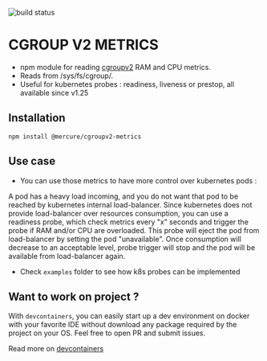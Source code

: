 ![build status](https://github.com/Thibaut-Mouton/cgroupv2-probes-kubernetes/actions/workflows/npm_module.yml/badge.svg)

# CGROUP V2 METRICS
- npm module for reading [cgroupv2](https://docs.kernel.org/admin-guide/cgroup-v2.html) RAM and CPU metrics.
- Reads from /sys/fs/cgroup/.
- Useful for kubernetes probes : readiness, liveness or prestop, all available since v1.25

## Installation
```
npm install @mercure/cgroupv2-metrics
```
## Use case

- You can use those metrics to have more control over kubernetes pods :

A pod has a heavy load incoming, and you do not want that pod to be reached by kubernetes internal load-balancer. Since kubernetes does not provide load-balancer over resources consumption, you can use a readiness probe, which check metrics every "x" seconds and trigger the probe if RAM and/or CPU are overloaded. This probe will eject the pod from load-balancer by setting the pod "unavailable". Once consumption will decrease to an acceptable level, probe trigger will stop and the pod will be available from load-balancer again. 
- Check ```examples``` folder to see how k8s probes can be implemented


## Want to work on project ?

With ```devcontainers```, you can easily start up a dev environment on docker with your favorite IDE without download any package required by the project on your OS.
Feel free to open PR and submit issues.

Read more on [devcontainers](https://containers.dev)